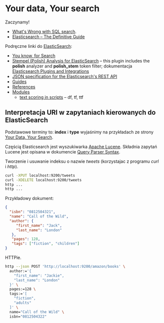 # Your data, Your search

Zaczynamy!

* [What's Wrong with SQL search](http://philip.greenspun.com/seia/search).
* [Elasticsearch – The Definitive Guide](https://www.elastic.co/guide/en/elasticsearch/guide/master/index.html)

Podręczne linki do [ElasticSearch](https://github.com/elasticsearch):

* [You know, for Search](http://www.elasticsearch.org/)
* [Stempel (Polish) Analysis for ElasticSearch](https://github.com/elastic/elasticsearch/tree/master/plugins/) –
  this plugin includes the **polish** analyzer and **polish_stem** token filter;
  dokumentacja [Elasticsearch Plugins and Integrations](https://www.elastic.co/guide/en/elasticsearch/plugins/current/index.html)
* [JSON specification for the Elasticsearch's REST API](https://github.com/elasticsearch/elasticsearch/tree/master/rest-api-spec)
* [Guides](https://www.elastic.co/guide/index.html)
* [References](https://www.elastic.co/guide/en/elasticsearch/reference/current/index.html)
* [Modules](https://www.elastic.co/guide/en/elasticsearch/reference/current/modules.html)
  - [text scoring in scripts](http://www.elasticsearch.org/guide/en/elasticsearch/reference/current/modules-advanced-scripting.html) –
  df, tf, ttf

## Interpretacja URI w zapytaniach kierowanych do ElasticSearch

Podstawowe terminy to: **index** i **type** wyjaśnimy na przykładach ze strony [Your Data, Your Search](http://www.elasticsearch.org/blog/2010/02/12/yourdatayoursearch.html).

Częścią Elasticsearch jest wyszukiwarka [Apache Lucene](http://lucene.apache.org/). Składnia zapytań Lucene jest opisana w dokumencie [Query Parser Syntax](http://lucene.apache.org/core/old_versioned_docs/versions/3_5_0/queryparsersyntax.html).

Tworzenie i usuwanie indeksu o nazwie *tweets* (korzystajac z programu _curl_ i _http_).

```sh
curl -XPUT localhost:9200/tweets
curl -XDELETE localhost:9200/tweets
http ...
http ...
```

Przykładowy dokument:
```json
{
  "isbn": "0812504321",
  "name": "Call of the Wild",
  "author": {
     "first_name": "Jack",
     "last_name": "London"
   },
   "pages": 128,
   "tags": ["fiction", "children"]
}
```

HTTPie.

```bash
http --json POST 'http://localhost:9200/amazon/books' \
  author:='{
    "first_name": "Jackie",
    "last_name": "London"
  }' \
  pages:=128 \
  tags:='[
    "fiction",
    "adults"
  ]' \
  name="Call of the Wild" \
  isbn="0812504322"
```

